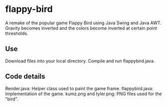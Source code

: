 # flappy-bird
A remake of the popular game Flappy Bird using Java Swing and Java AWT. Gravity becomes inverted and the colors become inverted at certain point thresholds.

## Use
Download files into your local directory. Compile and run flappybird.java.

## Code details
Render.java: Helper class used to paint the game frame.
flappybird.java: Implementation of the game. 
kumz.png and tyler.png: PNG files used for the "bird".
